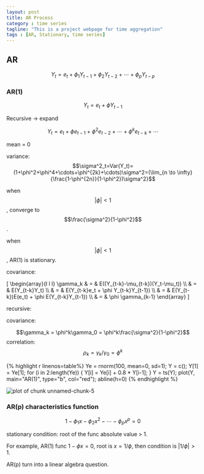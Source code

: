 ```yaml
---
layout: post
title: AR Process
category : time series
tagline: "This is a project webpage for time aggregation"
tags : [AR, Stationary, time series]
---
```



## AR

$$Y_t=e_t+\phi_{1}Y_{t-1}+\phi_{2}Y_{t-2}+\cdots+\phi_{p}Y_{t-p}$$


### AR(1)

$$Y_t=e_t+\phi Y_{t-1}$$


Recursive -> expand

$$Y_t=e_t+\phi e_{t-1}+\phi^2 e_{t-2}+\cdots+\phi^k e_{t-k}+\cdots$$

mean = 0


variance:
$$\sigma^2_t=Var(Y_t)=(1+\phi^2+\phi^4+\cdots+\phi^{2k}+\cdots)\sigma^2=(\lim_{n \to \infty}{\frac{1-\phi^{2n}}{1-\phi^2})\sigma^2}$$


when $$|\phi| < 1$$, converge to $$\frac{\sigma^2}{1-\phi^2}$$.


when $$|\phi| < 1$$, AR(1) is stationary.

covariance:

\[
\begin{array}{l l l}
\gamma_k & = & E((Y_{t-k}-\mu_{t-k})(Y_t-\mu_t)) \\\\
           & = & E(Y_{t-k}Y_t) \\\\
           & = & E(Y_{t-k}e_t + \phi Y_{t-k}Y_{t-1}) \\\\
           & = & E(Y_{t-k})E(e_t) + \phi E(Y_{t-k}Y_{t-1}) \\\\
           & = & \phi \gamma_{k-1}
\end{array}
\]

recursive:

covariance:

$$\gamma_k = \phi^k\gamma_0 = \phi^k\frac{\sigma^2}{1-\phi^2}$$
correlation:
$$\rho_k=\gamma_k / \gamma_0=\phi^k$$




{% highlight r linenos=table%} 
    Ye = rnorm(100, mean=0, sd=1);
    Y = c();
    Y[1] = Ye[1];
    for (i in 2:length(Ye)) {
    Y[i] = Ye[i] + 0.8 * Y[i-1];
    }
    Y = ts(Y);
    plot(Y,  main="AR(1)", type="b", col="red");
    abline(h=0)
{% endhighlight %}

![plot of chunk unnamed-chunk-5](http://jonduan.github.io/time_aggregation/figure/unnamed-chunk-5.png) 

### AR(p) characteristics function
$$1-\phi_1x-\phi_2x^2-\cdots-\phi_px^p=0$$

stationary condition: root of the func absolute value > 1.

For example, AR(1) func $1-\phi x=0$, root is $x=1/\phi$, then condition is $|1/\phi| > 1$.

AR(p) turn into a linear algebra question.